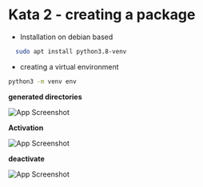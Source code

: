 # Kata 2 - creating a package

- Installation on debian based

```bash
  sudo apt install python3.8-venv
```

- creating a virtual environment

```bash
python3 -m venv env
```

**generated directories**

![App Screenshot](https://i.imgur.com/fndOJMB.png)

**Activation**

![App Screenshot](https://i.imgur.com/2waxELb.png)

**deactivate**

![App Screenshot](https://i.imgur.com/NMJditz.png)
